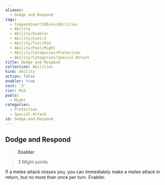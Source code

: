 ```yaml
---
aliases:
  - Dodge and Respond
tags:
  - Compendium/CSRD/en/Abilities
  - Ability
  - Ability/Enabler
  - Ability/Cost/3
  - Ability/Tier/Mid
  - Ability/Pool/Might
  - Ability/Categories/Protection
  - Ability/Categories/Special-Attack
title: Dodge and Respond
collection: Abilities
kind: Ability
action: false
enabler: true
cost: '3'
tier: Mid
pools:
  - Might
categories:
  - Protection
  - Special-Attack
id: Dodge-and-Respond
---
```

## Dodge and Respond    
>**Enabler**    
>3 Might points  
    
If a melee attack misses you, you can immediately make a melee attack in return, but no more than once per turn. Enabler.
